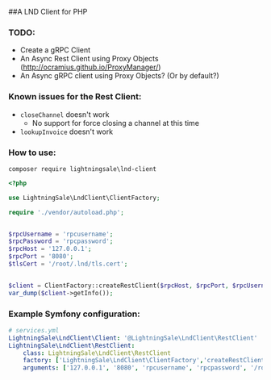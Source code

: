 ##A LND Client for PHP

### TODO:
- Create a gRPC Client
- An Async Rest Client using Proxy Objects (http://ocramius.github.io/ProxyManager/)
- An Async gRPC client using Proxy Objects? (Or by default?)

### Known issues for the Rest Client:
- `closeChannel` doesn't work
  - No support for force closing a channel at this time
- `lookupInvoice` doesn't work 

### How to use:

`composer require lightningsale\lnd-client`

```php
<?php

use LightningSale\LndClient\ClientFactory;

require './vendor/autoload.php';


$rpcUsername = 'rpcusername';
$rpcPassword = 'rpcpassword';
$rpcHost = '127.0.0.1';
$rpcPort = '8080';
$tlsCert = '/root/.lnd/tls.cert';


$client = ClientFactory::createRestClient($rpcHost, $rpcPort, $rpcUsername, $rpcPassword, $tlsCert);
var_dump($client->getInfo());
```

### Example Symfony configuration:
```yaml
# services.yml
LightningSale\LndClient\Client: '@LightningSale\LndClient\RestClient'
LightningSale\LndClient\RestClient:
    class: LightningSale\LndClient\RestClient
    factory: ['LightningSale\LndClient\ClientFactory','createRestClient']
    arguments: ['127.0.0.1', '8080', 'rpcusername', 'rpcpassword', '/root/.lnd/tls.cert']
```


